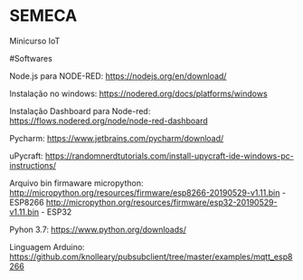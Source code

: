 # SEMECA
Minicurso IoT

#Softwares

Node.js para NODE-RED:
https://nodejs.org/en/download/

Instalação no windows:
https://nodered.org/docs/platforms/windows

Instalação Dashboard para Node-red:
https://flows.nodered.org/node/node-red-dashboard

Pycharm:
https://www.jetbrains.com/pycharm/download/

uPycraft:
https://randomnerdtutorials.com/install-upycraft-ide-windows-pc-instructions/

Arquivo bin firmaware micropython:
http://micropython.org/resources/firmware/esp8266-20190529-v1.11.bin - ESP8266
http://micropython.org/resources/firmware/esp32-20190529-v1.11.bin - ESP32

Pyhon 3.7: 
https://www.python.org/downloads/


Linguagem Arduino:
https://github.com/knolleary/pubsubclient/tree/master/examples/mqtt_esp8266
